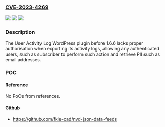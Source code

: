 ### [CVE-2023-4269](https://cve.mitre.org/cgi-bin/cvename.cgi?name=CVE-2023-4269)
![](https://img.shields.io/static/v1?label=Product&message=User%20Activity%20Log&color=blue)
![](https://img.shields.io/static/v1?label=Version&message=0%3C%201.6.6%20&color=brighgreen)
![](https://img.shields.io/static/v1?label=Vulnerability&message=CWE-862%20Missing%20Authorization&color=brighgreen)

### Description

The User Activity Log WordPress plugin before 1.6.6 lacks proper authorisation when exporting its activity logs, allowing any authenticated users, such as subscriber to perform such action and retrieve PII such as email addresses.

### POC

#### Reference
No PoCs from references.

#### Github
- https://github.com/fkie-cad/nvd-json-data-feeds

